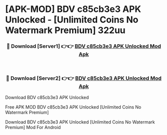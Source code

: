 # [APK-MOD] BDV c85cb3e3 APK Unlocked - [Unlimited Coins No Watermark Premium] 322uu



<div align="center">
<h3>🔴 Download [Server1] 👉👉 <a href="https://momento.my/?title=BDV_c85cb3e3_APK_Unlocked">BDV c85cb3e3 APK Unlocked Mod Apk</a></h3><br>

<h3>🔴 Download [Server2] 👉👉 <a href="https://momento.my/?title=BDV_c85cb3e3_APK_Unlocked">BDV c85cb3e3 APK Unlocked Mod Apk</a></h3>
</div>



Download BDV c85cb3e3 APK Unlocked 

Free APK MOD BDV c85cb3e3 APK Unlocked [Unlimited Coins No Watermark Premium]

Download BDV c85cb3e3 APK Unlocked [Unlimited Coins No Watermark Premium] Mod For Android
